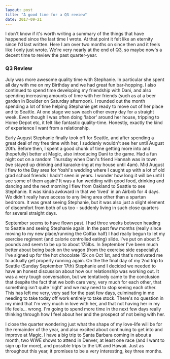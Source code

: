 ```yaml
---
layout: post
title: "A good time for a Q3 review"
date: 2017-09-21
---
```


I don't know if it's worth writing a summary of the things that have happened since the last time I wrote. At that point it felt like an eternity since I'd last written. Here I am over two months on since then and it feels like I only just wrote. We're very nearly at the end of Q3, so maybe now's a decent time to review the past quarter-year.

### Q3 Review

July was more awesome quality time with Stephanie. In particular she spent all day with me on my Birthday and we had great fun bar-hopping. I also continued to spend time developing my friendship with Dani, and also spending increasing amounts of time with her friends (such as at a beer garden in Boulder on Saturday afternoon). I rounded out the month spending a lot of time helping Stephanie get ready to move out of her place and to Seattle. At one stage we saw each other every day for a straight week. Even though I was often doing 'labor' around her house, tripping to Home Depot etc, it felt like fantastic quality-time. Honestly, exactly the kind of experience I want from a relationship.

Early August Stephanie finally took off for Seattle, and after spending a great deal of my free time with her, I suddenly wouldn't see her until August 20th. Before then, I spent a good chunk of time getting more into and (hopefully) better at Magic, also introducing Dani to the game. Had a fun night out on a random Thursday when Dani's friend Hannah was in town (we stayed up drinking and karaoke-ing at my house until 4am). Mid August I flew to the Bay area for Yoshi's wedding where I caught up with a lot of old grad school friends I hadn't seen in years. I wonder how long it will be until I see some of them again? It was a fun wedding with good food, drinking and dancing and the next morning I flew from Oakland to Seattle to see Stephanie. It was kinda awkward in that we 'lived' in an Airbnb for 4 days. We didn't really have access to any living area other than a spartan bedroom. It was great seeing Stephanie, but it was also just a slight element of discomfort from both of us too - suddenly living in such close quarters for several straight days.

September seems to have flown past. I had three weeks between heading to Seattle and seeing Stephanie again. In the past few months (really since moving to my new place/running the Colfax half) I had really begun to let my exercise regiment (and calorie controlled eating) slide. I've put on about 5 pounds and seem to be up to about 175lbs. In September I've been much better about being back on the wagon (from the exercise side especially). I've signed up for the hot chocolate 15k on Oct 1st, and that's motivated me to actually get properly running again. On the the final day of my 2nd trip to Seattle (Sunday September 17th) Stephanie and I decided we needed to have an honest discussion about how our relationship was working out. It was a very tough conversation, but we tentatively came to the conclusion that despite the fact that we both care very, very much for each other, that something isn't quite 'right' and we may need to stop seeing each other. This has left me very, very sad for the past few days, culminating in me needing to take today off work entirely to take stock. There's no question in my mind that I'm very much in love with her, and that not having her in my life feels... wrong. I'm going to spend more time in the next few days really thinking through how I feel about her and the prospect of not being with her.

I close the quarter wondering just what the shape of my love-life will be for the remainder of the year, and also excited about continuing to get into and improve at Magic. I have a big trip to Santa Barbara coming in about a month, two WWE shows to attend in Denver, at least one race (and I want to sign up for more), and possible trips to the UK and Hawaii. Just as throughout this year, it promises to be a very interesting, key three months.

